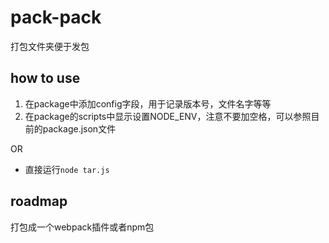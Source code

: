 # pack-pack

打包文件夹便于发包

## how to use
1. 在package中添加config字段，用于记录版本号，文件名字等等
2. 在package的scripts中显示设置NODE_ENV，注意不要加空格，可以参照目前的package.json文件

OR

* 直接运行`node tar.js`

## roadmap
打包成一个webpack插件或者npm包